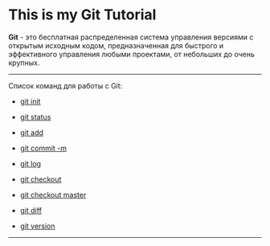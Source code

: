 # This is my Git Tutorial

**Git**
\- это бесплатная распределенная система управления версиями с открытым исходным кодом, предназначенная для быстрого и эффективного управления любыми проектами, от небольших до очень крупных.
***
Список команд для работы с Git:

* [git init](#init)

* [git status](#status)

* [git add](#add)

* [git commit -m](#commit)

* [git log](#log)

* [git checkout](#checkout)

* [git checkout master](#master)

* [git diff](#diff)

* [git version](#version)

***



